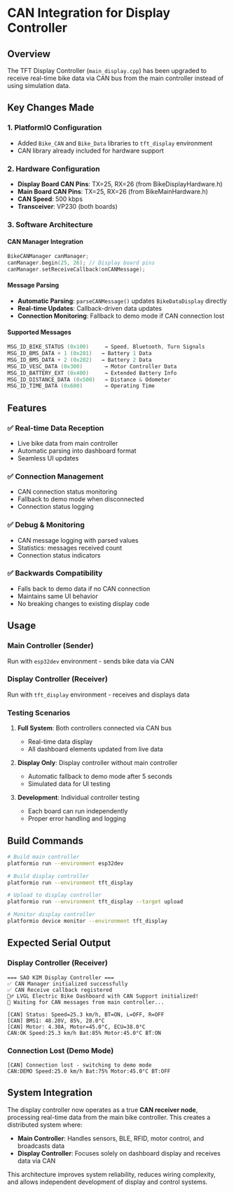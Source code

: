 # CAN Integration for Display Controller

## Overview
The TFT Display Controller (`main_display.cpp`) has been upgraded to receive real-time bike data via CAN bus from the main controller instead of using simulation data.

## Key Changes Made

### 1. **PlatformIO Configuration**
- Added `Bike_CAN` and `Bike_Data` libraries to `tft_display` environment
- CAN library already included for hardware support

### 2. **Hardware Configuration**
- **Display Board CAN Pins**: TX=25, RX=26 (from BikeDisplayHardware.h)
- **Main Board CAN Pins**: TX=25, RX=26 (from BikeMainHardware.h)
- **CAN Speed**: 500 kbps
- **Transceiver**: VP230 (both boards)

### 3. **Software Architecture**

#### **CAN Manager Integration**
```cpp
BikeCANManager canManager;
canManager.begin(25, 26); // Display board pins
canManager.setReceiveCallback(onCANMessage);
```

#### **Message Parsing**
- **Automatic Parsing**: `parseCANMessage()` updates `BikeDataDisplay` directly
- **Real-time Updates**: Callback-driven data updates
- **Connection Monitoring**: Fallback to demo mode if CAN connection lost

#### **Supported Messages**
```cpp
MSG_ID_BIKE_STATUS (0x100)     → Speed, Bluetooth, Turn Signals
MSG_ID_BMS_DATA + 1 (0x201)   → Battery 1 Data
MSG_ID_BMS_DATA + 2 (0x202)   → Battery 2 Data  
MSG_ID_VESC_DATA (0x300)       → Motor Controller Data
MSG_ID_BATTERY_EXT (0x400)     → Extended Battery Info
MSG_ID_DISTANCE_DATA (0x500)   → Distance & Odometer
MSG_ID_TIME_DATA (0x600)       → Operating Time
```

## Features

### ✅ **Real-time Data Reception**
- Live bike data from main controller
- Automatic parsing into dashboard format
- Seamless UI updates

### ✅ **Connection Management** 
- CAN connection status monitoring
- Fallback to demo mode when disconnected
- Connection status logging

### ✅ **Debug & Monitoring**
- CAN message logging with parsed values
- Statistics: messages received count
- Connection status indicators

### ✅ **Backwards Compatibility**
- Falls back to demo data if no CAN connection
- Maintains same UI behavior
- No breaking changes to existing display code

## Usage

### **Main Controller (Sender)**
Run with `esp32dev` environment - sends bike data via CAN

### **Display Controller (Receiver)**
Run with `tft_display` environment - receives and displays data

### **Testing Scenarios**

1. **Full System**: Both controllers connected via CAN bus
   - Real-time data display
   - All dashboard elements updated from live data

2. **Display Only**: Display controller without main controller
   - Automatic fallback to demo mode after 5 seconds
   - Simulated data for UI testing

3. **Development**: Individual controller testing
   - Each board can run independently
   - Proper error handling and logging

## Build Commands

```bash
# Build main controller
platformio run --environment esp32dev

# Build display controller  
platformio run --environment tft_display

# Upload to display controller
platformio run --environment tft_display --target upload

# Monitor display controller
platformio device monitor --environment tft_display
```

## Expected Serial Output

### **Display Controller (Receiver)**
```
=== SAO KIM Display Controller ===
✅ CAN Manager initialized successfully
✅ CAN Receive callback registered
🚴‍♂️ LVGL Electric Bike Dashboard with CAN Support initialized!
📡 Waiting for CAN messages from main controller...

[CAN] Status: Speed=25.3 km/h, BT=ON, L=OFF, R=OFF
[CAN] BMS1: 48.20V, 85%, 28.0°C
[CAN] Motor: 4.30A, Motor=45.0°C, ECU=38.0°C
CAN:OK Speed:25.3 km/h Bat:85% Motor:45.0°C BT:ON
```

### **Connection Lost (Demo Mode)**
```
[CAN] Connection lost - switching to demo mode
CAN:DEMO Speed:25.0 km/h Bat:75% Motor:45.0°C BT:OFF
```

## System Integration

The display controller now operates as a true **CAN receiver node**, processing real-time data from the main bike controller. This creates a distributed system where:

- **Main Controller**: Handles sensors, BLE, RFID, motor control, and broadcasts data
- **Display Controller**: Focuses solely on dashboard display and receives data via CAN

This architecture improves system reliability, reduces wiring complexity, and allows independent development of display and control systems.